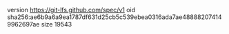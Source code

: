 version https://git-lfs.github.com/spec/v1
oid sha256:ae6b9a6a9ea1787df631d25cb5c539ebea0316ada7ae488882074149962697ae
size 19543
